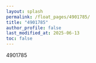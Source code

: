 ```yaml
---
layout: splash
permalink: /float_pages/4901785/
title: "4901785"
author_profile: false
last_modified_at: 2025-06-13
toc: false
---
```

 
4901785
